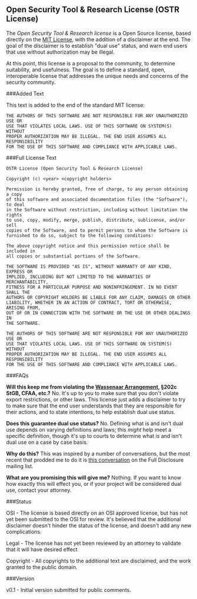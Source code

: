## Open Security Tool & Research License (OSTR License)

The *Open Security Tool & Research license* is a Open Source license, based directly on the [MIT License](http://opensource.org/licenses/MIT), with the addition of a disclaimer at the end. The goal of the disclaimer is to establish "dual use" status, and warn end users that use without authorization may be illegal.

At this point, this license is a proposal to the community, to determine suitability, and usefulness. The goal is to define a standard, open, interoperable license that addresses the unique needs and concerns of the security community.

###Added Text

This text is added to the end of the standard MIT license:

    THE AUTHORS OF THIS SOFTWARE ARE NOT RESPONSIBLE FOR ANY UNAUTHORIZED USE OR
    USE THAT VIOLATES LOCAL LAWS. USE OF THIS SOFTWARE ON SYSTEM(S) WITHOUT
    PROPER AUTHORIZATION MAY BE ILLEGAL. THE END USER ASSUMES ALL RESPONSIBILITY
    FOR THE USE OF THIS SOFTWARE AND COMPLIANCE WITH APPLICABLE LAWS.

###Full License Text

    OSTR License (Open Security Tool & Research License)

    Copyright (c) <year> <copyright holders>

    Permission is hereby granted, free of charge, to any person obtaining a copy
    of this software and associated documentation files (the "Software"), to deal
    in the Software without restriction, including without limitation the rights
    to use, copy, modify, merge, publish, distribute, sublicense, and/or sell
    copies of the Software, and to permit persons to whom the Software is
    furnished to do so, subject to the following conditions:

    The above copyright notice and this permission notice shall be included in
    all copies or substantial portions of the Software.

    THE SOFTWARE IS PROVIDED "AS IS", WITHOUT WARRANTY OF ANY KIND, EXPRESS OR
    IMPLIED, INCLUDING BUT NOT LIMITED TO THE WARRANTIES OF MERCHANTABILITY,
    FITNESS FOR A PARTICULAR PURPOSE AND NONINFRINGEMENT. IN NO EVENT SHALL THE
    AUTHORS OR COPYRIGHT HOLDERS BE LIABLE FOR ANY CLAIM, DAMAGES OR OTHER
    LIABILITY, WHETHER IN AN ACTION OF CONTRACT, TORT OR OTHERWISE, ARISING FROM,
    OUT OF OR IN CONNECTION WITH THE SOFTWARE OR THE USE OR OTHER DEALINGS IN
    THE SOFTWARE.

    THE AUTHORS OF THIS SOFTWARE ARE NOT RESPONSIBLE FOR ANY UNAUTHORIZED USE OR
    USE THAT VIOLATES LOCAL LAWS. USE OF THIS SOFTWARE ON SYSTEM(S) WITHOUT
    PROPER AUTHORIZATION MAY BE ILLEGAL. THE END USER ASSUMES ALL RESPONSIBILITY
    FOR THE USE OF THIS SOFTWARE AND COMPLIANCE WITH APPLICABLE LAWS.

###FAQs

**Will this keep me from violating the [Wassenaar Arrangement](https://en.wikipedia.org/wiki/Wassenaar_Arrangement), §202c StGB, CFAA, etc.?**
No. It's up to you to make sure that you don't violate export restrictions, or other laws. This license just adds a disclaimer to try to make sure that the end user understands that they are responsible for their actions, and to state intentions, to help establish dual use status.

**Does this guarantee dual use status?**
No. Defining what is and isn't dual use depends on varying definitions and laws; this *might* help meet a specific definition, though it's up to courts to determine what is and isn't dual use on a case by case basis.

**Why do this?**
This was inspired by a number of conversations, but the most recent that prodded me to do it is [this conversation](http://seclists.org/fulldisclosure/2014/Apr/60) on the Full Disclosure mailing list.

**What are you promising this will give me?**
Nothing. If you want to know how exactly this will effect you, or if your project will be considered dual use, contact your attorney.

###Status

OSI - The license is based directly on an OSI approved license, but has not yet been submitted to the OSI for review. It's believed that the additional disclaimer doesn't hinder the status of the license, and doesn't add any new complications.

Legal - The license has not yet been reviewed by an attorney to validate that it will have desired effect

Copyright - All copyrights to the additional text are disclaimed, and the work granted to the public domain.

###Version

v0.1 - Initial version submitted for public comments.
